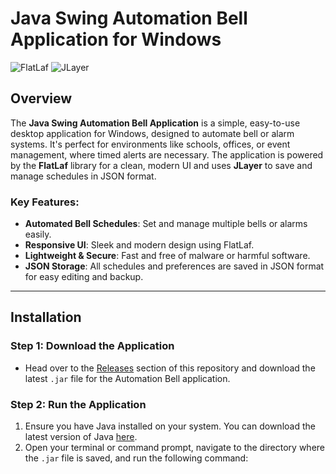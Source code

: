# Java Swing Automation Bell Application for Windows

![FlatLaf](https://img.shields.io/badge/FlatLaf-v2.0.0-blue) ![JLayer](https://img.shields.io/badge/JLayer-v1.0.5-brightgreen)

## Overview
The **Java Swing Automation Bell Application** is a simple, easy-to-use desktop application for Windows, designed to automate bell or alarm systems. It's perfect for environments like schools, offices, or event management, where timed alerts are necessary. The application is powered by the **FlatLaf** library for a clean, modern UI and uses **JLayer** to save and manage schedules in JSON format.

### Key Features:
- **Automated Bell Schedules**: Set and manage multiple bells or alarms easily.
- **Responsive UI**: Sleek and modern design using FlatLaf.
- **Lightweight & Secure**: Fast and free of malware or harmful software.
- **JSON Storage**: All schedules and preferences are saved in JSON format for easy editing and backup.

---

## Installation

### Step 1: Download the Application
- Head over to the [Releases](https://github.com/yourusername/automation-bell/releases) section of this repository and download the latest `.jar` file for the Automation Bell application.

### Step 2: Run the Application
1. Ensure you have Java installed on your system. You can download the latest version of Java [here](https://www.java.com/download/).
2. Open your terminal or command prompt, navigate to the directory where the `.jar` file is saved, and run the following command:

